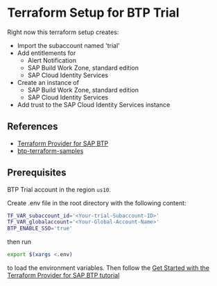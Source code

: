# Terraform Setup for BTP Trial

Right now this terraform setup creates:

- Import the subaccount named 'trial'
- Add entitlements for
  - Alert Notification
  - SAP Build Work Zone, standard edition
  - SAP Cloud Identity Services
- Create an instance of
  - SAP Build Work Zone, standard edition
  - SAP Cloud Identity Services
- Add trust to the SAP Cloud Identity Services instance

## References

- [Terraform Provider for SAP BTP](https://registry.terraform.io/providers/SAP/btp/latest/docs)
- [btp-terraform-samples](https://github.com/SAP-samples/btp-terraform-samples/)

## Prerequisites

BTP Trial account in the region `us10`.

Create .env file in the root directory with the following content:

```bash
TF_VAR_subaccount_id='<Your-trial-Subaccount-ID>'
TF_VAR_globalaccount='<Your-Global-Account-Name>'
BTP_ENABLE_SSO='true'
```

then run

```bash
export $(xargs <.env)
```

to load the environment variables. Then follow the [ Get Started with the Terraform Provider for SAP BTP tutorial](https://developers.sap.com/tutorials/btp-terraform-get-started.html)
